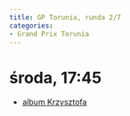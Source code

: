 ```yaml
---
title: GP Torunia, runda 2/7
categories:
- Grand Prix Torunia
---
```


# środa, 17:45

* [album Krzysztofa](https://www.facebook.com/media/set/?vanity=KrzysztofLewandowskiFotografia&set=a.1166150751978108)
